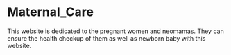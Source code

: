 # Maternal_Care
This website is dedicated to the pregnant women and neomamas. They can ensure the health checkup of them as well as newborn baby with this website.
